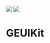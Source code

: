 [![](https://travis-ci.org/grigorye/GEUIKit.svg?branch=master)](https://travis-ci.org/grigorye/GEUIKit)
[![](https://codecov.io/gh/grigorye/GEUIKit/branch/master/graph/badge.svg)](https://codecov.io/gh/grigorye/GEUIKit)

# GEUIKit
